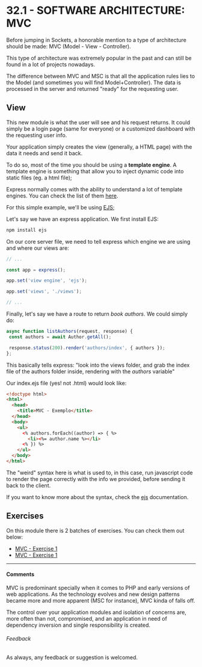 # 32.1 - SOFTWARE ARCHITECTURE: MVC

Before jumping in Sockets, a honorable mention to a type of architecture should be made: MVC (Model - View - Controller).

This type of architecture was extremely popular in the past and can still be found in a lot of projects nowadays.

The difference between MVC and MSC is that all the application rules lies to the Model (and sometimes you will find Model+Controller). The data is processed in the server and returned "ready" for the requesting user.

## View

This new module is what the user will see and his request returns. It could simply be a login page (same for everyone) or a customized dashboard with the requesting user info.

Your application simply creates the view (generally, a HTML page) with the data it needs and send it back.

To do so, most of the time you should be using a **template engine**. A template engine is something that allow you to inject dynamic code into static files (eg. a html file);

Express normally comes with the ability to understand a lot of template engines. You can check the list of them [here](https://expressjs.com/en/resources/template-engines.html).

For this simple example, we'll be using [EJS](https://ejs.co/);

Let's say we have an express application. We first install EJS:

```bash
npm install ejs
```

On our core server file, we need to tell express which engine we are using and where our views are:

```javascript
// ...

const app = express();

app.set('view engine', 'ejs');

app.set('views', './views');

// ...
```

Finally, let's say we have a route to return *book authors*. We could simply do:

```javascript
async function listAuthors(request, response) {
 const authors = await Author.getAll();

 response.status(200).render('authors/index', { authors });
};
```

This basically tells express: "look into the views folder, and grab the index file of the authors folder inside, rendering with the *authors* variable"

Our index.ejs file (yes! not .html) would look like:

```html
<!doctype html>
<html>
  <head>
    <title>MVC - Exemplo</title>
  </head>
  <body>
    <ul>
      <% authors.forEach((author) => { %>
        <li><%= author.name %></li>
      <% }) %>
    </ul>
  </body>
</html>
```

The "weird" syntax here is what is used to, in this case, run javascript code to render the page correctly with the info we provided, before sending it back to the client.

If you want to know more about the syntax, check the [ejs](https://ejs.co/) documentation.

## Exercises

On this module there is 2 batches of exercises. You can check them out below:

* [MVC - Exercise 1](./exercises/exercise_1)
* [MVC - Exercise 1](./exercises/exercise_2)

----

#### Comments

MVC is predominant specially when it comes to PHP and early versions of web applications. As the technology evolves and new design patterns became more and more apparent (MSC for instance), MVC kinda of falls off.

The control over your application modules and isolation of concerns are, more often than not, compromised, and an application in need of dependency inversion and single responsibility is created.

###### Feedback

As always, any feedback or suggestion is welcomed.

